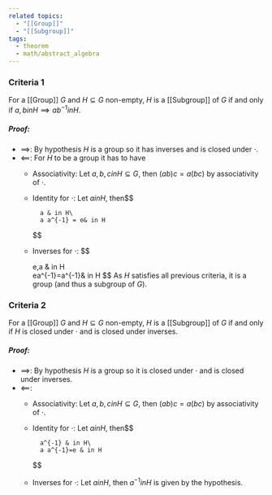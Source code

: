 ```yaml
---
related topics:
  - "[[Group]]"
  - "[[Subgroup]]"
tags:
  - theorem
  - math/abstract_algebra
---
```

### Criteria 1
For a [[Group]] $G$ and $H\subseteq G$ non-empty, $H$ is a [[Subgroup]] of $G$ if and only if $a,b in H \implies ab^{-1}  in H$.
##### Proof:
- $\implies$:
	By hypothesis $H$ is a group so it has inverses and is closed under $\cdot$.
- $\impliedby$:
	For $H$ to be a group it has to have
	- Associativity:
		Let $a,b,c  in H\subseteq G$, then $(ab)c=a(bc)$ by associativity of $\cdot$.
	- Identity for $\cdot$: 
		Let $a in H$, then$$
		
			a & in H\
			a a^{-1} = e& in H
		$$
	- Inverses for $\cdot$: $$
	
		e,a & in H\
		ea^{-1}=a^{-1}& in H
	$$
	As $H$ satisfies all previous criteria, it is a group (and thus a subgroup of $G$).
	
### Criteria 2
For a [[Group]] $G$ and $H\subseteq G$ non-empty, $H$ is a [[Subgroup]] of $G$ if and only if $H$ is closed under $\cdot$ and is closed under inverses.
##### Proof:
- $\implies$:
	By hypothesis $H$ is a group so it is closed under $\cdot$ and is closed under inverses.
- $\impliedby$:
	- Associativity:
		Let $a,b,c  in H\subseteq G$, then $(ab)c=a(bc)$ by associativity of $\cdot$.
	- Identity for $\cdot$:
		Let $a in H$, then$$
		
			a^{-1} & in H\
			a a^{-1}=e & in H
		$$
	- Inverses for $\cdot$:
		Let $a in H$, then $a^{-1} in H$ is given by the hypothesis.